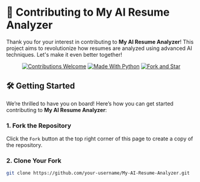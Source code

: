 # 🌟 Contributing to My AI Resume Analyzer

Thank you for your interest in contributing to **My AI Resume Analyzer**! This project aims to revolutionize how resumes are analyzed using advanced AI techniques. Let's make it even better together!

<div align="center">

[![Contributions Welcome](https://img.shields.io/badge/Contributions-Welcome-brightgreen?style=flat-square)](https://github.com/ArideepCodes/My-AI-Resume-Analyzer)
[![Made With Python](https://img.shields.io/badge/Made%20With-Python-blue?style=flat-square&logo=python)](https://github.com/ArideepCodes)
[![Fork and Star](https://img.shields.io/badge/💜-Fork%20&%20Star%20this%20repo-blueviolet?style=flat-square)](https://github.com/ArideepCodes/My-AI-Resume-Analyzer)

</div>

## 🛠️ Getting Started

We’re thrilled to have you on board! Here’s how you can get started contributing to **My AI Resume Analyzer**:

### 1. **Fork the Repository**

Click the `Fork` button at the top right corner of this page to create a copy of the repository.

### 2. **Clone Your Fork**

```bash
git clone https://github.com/your-username/My-AI-Resume-Analyzer.git
